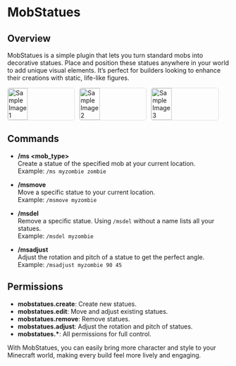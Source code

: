# MobStatues

## Overview
MobStatues is a simple plugin that lets you turn standard mobs into decorative statues. Place and position these statues anywhere in your world to add unique visual elements. It’s perfect for builders looking to enhance their creations with static, life-like figures.

<div style="display: flex; flex-wrap: wrap; gap: 10px;">
    <img src="https://www.toolsnexus.com/mc/1.jpeg" alt="Sample Image 1" style="width: 30%; height: auto; border: 1px solid #ddd; border-radius: 5px;"/>
    <img src="https://www.toolsnexus.com/mc/3.jpeg" alt="Sample Image 2" style="width: 30%; height: auto; border: 1px solid #ddd; border-radius: 5px;"/>
    <img src="https://www.toolsnexus.com/mc/4.jpeg" alt="Sample Image 3" style="width: 30%; height: auto; border: 1px solid #ddd; border-radius: 5px;"/>
</div>

## Commands
- **/ms <name> <mob_type>**  
  Create a statue of the specified mob at your current location.  
  Example: `/ms myzombie zombie`
  
- **/msmove <name>**  
  Move a specific statue to your current location.  
  Example: `/msmove myzombie`
  
- **/msdel <name>**  
  Remove a specific statue. Using `/msdel` without a name lists all your statues.  
  Example: `/msdel myzombie`

- **/msadjust <name> <yaw> <pitch>**  
  Adjust the rotation and pitch of a statue to get the perfect angle.  
  Example: `/msadjust myzombie 90 45`

## Permissions
- **mobstatues.create**: Create new statues.
- **mobstatues.edit**: Move and adjust existing statues.
- **mobstatues.remove**: Remove statues.
- **mobstatues.adjust**: Adjust the rotation and pitch of statues.
- **mobstatues.\***: All permissions for full control.

With MobStatues, you can easily bring more character and style to your Minecraft world, making every build feel more lively and engaging.
